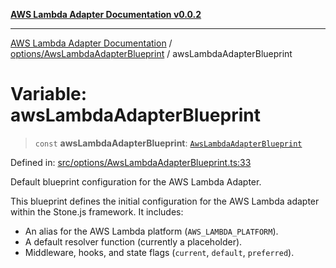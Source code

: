 [**AWS Lambda Adapter Documentation v0.0.2**](../../../README.md)

***

[AWS Lambda Adapter Documentation](../../../modules.md) / [options/AwsLambdaAdapterBlueprint](../README.md) / awsLambdaAdapterBlueprint

# Variable: awsLambdaAdapterBlueprint

> `const` **awsLambdaAdapterBlueprint**: [`AwsLambdaAdapterBlueprint`](../interfaces/AwsLambdaAdapterBlueprint.md)

Defined in: [src/options/AwsLambdaAdapterBlueprint.ts:33](https://github.com/stonemjs/aws-lambda-adapter/blob/9de4b38bb7a5afd4d5599dae1399969698a2422d/src/options/AwsLambdaAdapterBlueprint.ts#L33)

Default blueprint configuration for the AWS Lambda Adapter.

This blueprint defines the initial configuration for the AWS Lambda adapter
within the Stone.js framework. It includes:
- An alias for the AWS Lambda platform (`AWS_LAMBDA_PLATFORM`).
- A default resolver function (currently a placeholder).
- Middleware, hooks, and state flags (`current`, `default`, `preferred`).
